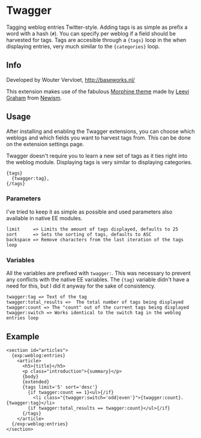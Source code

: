 # Twagger

Tagging weblog entries Twitter-style. Adding tags is as simple as prefix a word with a hash (`#`). You can specify per weblog if a field should be harvested for tags. Tags are accesible through a `{tags}` loop in the when displaying entries, very much similar to the `{categories}` loop.

## Info

Developed by Wouter Vervloet, http://baseworks.nl/

This extension makes use of the fabulous [Morphine theme](http://github.com/newism/nsm.morphine.theme "Download the Morphne theme here") made by [Leevi Graham](http://twitter.com/leevigraham "Follow Leevi Graham on Twitter") from [Newism](http://newism.com.au/).

## Usage

After installing and enabling the Twagger extensions, you can choose which weblogs and which fields you want to harvest tags from. This can be done on the extension settings page.

Twagger doesn't require you to learn a new set of tags as it ties right into the weblog module. Displaying tags is very similar to displaying categories.

    {tags}
      {twagger:tag}, 
    {/tags}

### Parameters

I've tried to keep it as simple as possible and used parameters also available in native EE modules.

    limit     => Limits the amount of tags displayed, defaults to 25
    sort      => Sets the sorting of tags, defaults to ASC
    backspace => Remove characters from the last iteration of the tags loop

### Variables

All the variables are prefixed with `twagger:`. This was necessary to prevent any conflicts with the native EE variables. The `{tag}` variable didn't have a need for this, but I did it anyway for the sake of consistency.

    twagger:tag => Text of the tag
    twagger:total_results =>  The total number of tags being displayed
    twagger:count => The "count" out of the current tags being displayed
    twagger:switch => Works identical to the switch tag in the weblog entries loop

## Example

    <section id="articles">
      {exp:weblog:entries}
        <article>
          <h5>{title}</h5>
          <p class="introduction">{summary}</p>
          {body}
          {extended}
          {tags limit='5' sort='desc'}
            {if twagger:count == 1}<ul>{/if}
              <li class="{twagger:switch='odd|even'}">{twagger:count}. {twagger:tag}</li>
            {if twagger:total_results == twagger:count}</ul>{/if}
          {/tags}
        </article>
      {/exp:weblog:entries}
    </section>